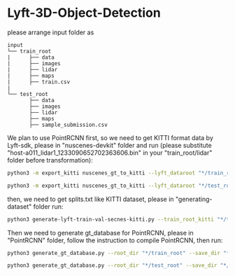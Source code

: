 # Lyft-3D-Object-Detection
please arrange input folder as 
```plain
input
└── train_root
|      ├── data
|      ├── images
|      ├── lidar
|      ├── maps
|      ├── train.csv
|
└── test_root
       ├── data
       ├── images
       ├── lidar
       ├── maps
       ├── sample_submission.csv
```
We plan to use PointRCNN first, so we need to get KITTI format data by Lyft-sdk, please in "nuscenes-devkit" folder and run (please substitute "host-a011_lidar1_1233090652702363606.bin" in your "train_root/lidar" folder before transformation):
```bash
python3 -m export_kitti nuscenes_gt_to_kitti --lyft_dataroot "*/train_root" --table_folder "*/train_root/data" --store_dataroot "*/train_root/KITTI"

```
```bash
python3 -m export_kitti nuscenes_gt_to_kitti --lyft_dataroot "*/test_root" --table_folder "*/test_root/data" --store_dataroot "*/test_root/KITTI"

```
then, we need to get splits.txt like KITTI dataset, please in "generating-dataset" folder run:
```bash
python3 generate-lyft-train-val-secnes-kitti.py --train_root_kitti "*/train_root/KITTI" --test_root_kitti "*/test_root/KITTI"
```
Then we need to generate gt_database for PointRCNN, please in "PointRCNN" folder, follow the instruction to compile PointRCNN, then run:
```bash
python3 generate_gt_database.py --root_dir "*/train_root" --save_dir "*/train_root/KITTI/gt_database" --split train

```
```bash
python3 generate_gt_database.py --root_dir "*/test_root" --save_dir "*/test_root/KITTI/gt_database" --split test

```

